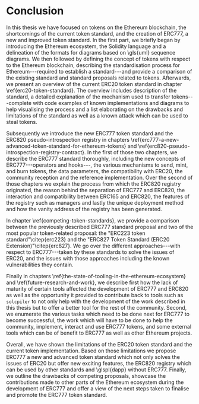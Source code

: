 # Conclusion

In this thesis we have focused on tokens on the Ethereum blockchain, the shortcomings of the current token standard, and the creation of ERC777, a new and improved token standard. In the first part, we briefly began by introducing the Ethereum ecosystem, the Solidity language and a delineation of the formats for diagrams based on \gls{uml} sequence diagrams. We then followed by defining the concept of tokens with respect to the Ethereum blockchain, describing the standardisation process for Ethereum---required to establish a standard---and provide a comparison of the existing standard and standard proposals related to tokens. Afterwards, we present an overview of the current ERC20 token standard in chapter \ref{erc20-token-standard}. The overview includes description of the standard, a detailed explanation of the mechanism used to transfer tokens---complete with code examples of known implementations and diagrams to help visualising the process and a list elaborating on the drawbacks and limitations of the standard as well as a known attack which can be used to steal tokens.

Subsequently we introduce the new ERC777 token standard and the ERC820 pseudo-introspection registry in chapters \ref{erc777-a-new-advanced-token-standard-for-ethereum-tokens} and \ref{erc820-pseudo-introspection-registry-contract}. In the first of those two chapters, we describe the ERC777 standard thoroughly, including the new concepts of ERC777---operators and hooks---, the various mechanisms to send, mint, and burn tokens, the data parameters, the compatibility with ERC20, the community reception and the reference implementation. Over the second of those chapters we explain the process from which the ERC820 registry originated, the reason behind the separation of ERC777 and ERC820, the interaction and compatibility between ERC165 and ERC820, the features of the registry such as managers and lastly the unique deployment method and how the vanity address of the registry has been generated.

In chapter \ref{competing-token-standards}, we provide a comparison between the previously described ERC777 standard proposal and two of the most popular token-related proposal: the "ERC223 token standard"\citep{erc223} and the "ERC827 Token Standard (ERC20 Extension)"\citep{erc827}. We go over the different approaches---with respect to ERC777---taken by these standards to solve the issues of ERC20, and the issues with those approaches including the known vulnerabilities they contain.

Finally in chapters \ref{the-state-of-tooling-in-the-ethereum-ecosystem} and \ref{future-research-and-work}, we describe first how the lack of maturity of certain tools affected the development of ERC777 and ERC820 as well as the opportunity it provided to contribute back to tools such as `solcpiler` to not only help with the development of the work described in this thesis but to offer a better tool for the rest of the community. Second, we enumerate the various tasks which need to be done next for ERC777 to become successful, the work which will have to be done to help the community, implement, interact and use ERC777 tokens, and some external tools which can be of benefit to ERC777 as well as other Ethereum projects.

Overall, we have shown the limitations of the ERC20 token standard and the current token implementation. Based on those limitations we propose ERC777 a new and advanced token standard which not only solves the issues of ERC20 but offer new exciting features, the ERC820 registry which can be used by other standards and \glspl{dapp} without ERC777. Finally, we outline the drawbacks of competing proposals, showcase the contributions made to other parts of the Ethereum ecosystem during the development of ERC777 and offer a view of the next steps taken to finalise and promote the ERC777 token standard.
